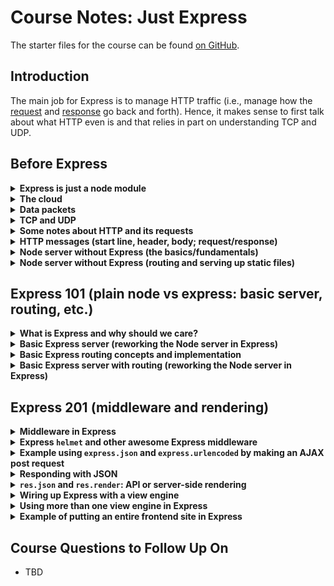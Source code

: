 # Course Notes: Just Express

The starter files for the course can be found [on GitHub](https://github.com/robertbunch/justExpress).

## Introduction

The main job for Express is to manage HTTP traffic (i.e., manage how the [request](https://expressjs.com/en/5x/api.html#req) and [response](https://expressjs.com/en/5x/api.html#res) go back and forth). Hence, it makes sense to first talk about what HTTP even is and that relies in part on understanding TCP and UDP.

## Before Express

<details><summary> <strong>Express is just a node module</strong></summary>

Express is "just" a node module. Literally, you can [install Express](https://www.npmjs.com/package/express) via NPM because Express is literally just a node module. The [Express website](https://expressjs.com/) makes clear what Express is:

> Express is a minimal and flexible Node.js web application framework that provides a robust set of features for web and mobile applications.

It also makes clear how, implicitly or explicitly, the main job for Express is to manage HTTP traffic via methods on the `request` and `response` objects:

> With a myriad of HTTP utility methods and middleware at your disposal, creating a robust API is quick and easy.

---

</details>

<details><summary> <strong>The cloud</strong></summary>

The cloud is not a cloud but just a network of computers (not belonging to you) talking with each other where the language they speak is in "packets," where these packets are little streams of data.

---

</details>

<details><summary> <strong>Data packets</strong></summary>

The data interchange between client and server happens through packets of data. When you deal with Express, you (i.e., the server) are now put in charge of handling what packets of data people (i.e., the client or browser) receive 

<p align='center'>
  <img width="500px" src='./images-for-notes/packet.png'>
</p>

So you are now in charge of effectively serving up that content. Node does most of the heavy lifting via low-level C. As can be seen above in the illustration, a "data packet" consists of 5 parts or layers. From the lowest-level to the highest-level, the following are the layers of each packet:

- **Physical:** Cables. These are the actual physical cables connecting things together. See [the submarine cable map](https://www.submarinecablemap.com/) for more details and the end of this note for two visuals (the map of cables and a randomly chosen specific cable).
- **Link:** Wifi or ethernet connection
- **Network:** IP (Internet Protocol)
- **Transport:** UDP/TCP
- **Application:** HTTP, FTP, SSH, SMTP

The network and transport layers together form the internet protocol suite or TCP/IP. 

Developers generally spend the majority of their time in the application, transport, and network layers, with most time being spent specifically in the application layer. Express only handles HTTP requests, but it's important to note that the HTTP application layer uses the transport layer and specifically TCP instead of UDP.

<details><summary> Submarine cable map</summary>

Here is a picture of the entire cable map as of March 27, 2020:

<p align='center'>
  <img  src='./images-for-notes/submarine-cable-map.png'>
</p>

---

</details>

<details><summary> Particular cable from the submarine cable map</summary>

Here is a specific cable from the submarine cable map (note it is 11,000km in length and where its landing points are):

<p align='center'>
  <img  src='./images-for-notes/specific-cable.png'>
</p>

---

</details>

---

</details>

<details><summary> <strong>TCP and UDP</strong></summary>

You have a computer with an internet connection. The transport layer creates 2^16 = 65,536 ~ 65k ports on your computer. Whenever you start a Node app, say on port 3000, the reason you have that 3000 at all is because you are using one of the 65k ports that the transport layer creates. If you started an app on port 5000 (like a Flask app or Rails app), then again you are using one of those ports. 

Think of your network connection as being a hotel, where the hotel is a single building but with tons of individual rooms that are all numbered. If someone comes to the hotel, then in order to find a guest, they need to know the room number. Armed with the room number, they can actually find who they are looking for. 

Typically what happens is an application of a given machine will issue a network request. Suppose this request is an HTTP request. And suppose the request originates from port 49742 (an arbitrary port of the 65k available). Let's suppose the request wants to talk with port 80 on another computer. That request will get handed off to the transport layer and that will get wrapped up in what's called a segment. Inside of the segment there will be metadata which will have the destination port (i.e., port 80) and the source report (i.e., 49,742). The transport layer will hand that off to the network layer for further processing. When it gets to the receiving machine, it will go through the process in reverse and eventually find the right port. 

There are *two* different kinds of transport layer protocols: UDP and TCP. They can broadly be characterized in the following manner:

### UDP (User Datagram Protocol)

Basically the win is that UDP is crazy fast but the loss is that it is incredibly unreliable. Since Express is based on HTTP and not UDP, Express will not have these faults (but it will also miss out on some of the positives). Here's the high-level view of UDP:

- **Lightweight:** Only 8 bytes for a header. Very little overhead required to work.
- **Connectionless:** If a client wants to talk with a server, then you do not have to create a connection first. You can go ahead and start sending data from the client without a connection to a server being established.
- **Consistency:** UDP is good and bad. 
  * **Bad:** UDP will send data no matter what. This may seem good on the surface but it can also be quite bad. What if there's packet loss? UDP doesn't care. It will keep right on sending packets. It doesn't make any difference. What if the network is very congested? It doesn't care. It will just keep right on sending packets and just making the network more and more congested. What if the packets are out of order? It doesn't care. It's not UDP's problem. They're just going to show up out of order--that will be the other side's problem. 
  * **Good:** Everything mentioned above is bad. So what is good about UDP? What's the win? It's blazing fast. It's very lightweight (the headers are incredibly small). You don't have to bother to set up a connection to start. You can just start sending data. It's consistent in how it sends data. Packets will always show up whether they are ordered properly or not. 
  * **Use cases:** UDP is primarily used for things like video games or real-time communication. If you have ever experienced "lag" in a video game where everything seems to stop or go back in time and then suddenly catch up...that's UDP. That's the client screaming at the server without making a connection. And suddenly the server updates your machine with "Whoops, you're actually way behind. I'm going to start sending some different data." 

### TCP (Transmission Control Protocol)

- **Connection-based:** Unlike UDP, if you are a client and you want to start talking with a computer via TCP (i.e., if you are a browser and want to start communicating with a server), then you don't just start screaming and sending data as in UDP. You have to go through what's called a 3-way handshake. Before you are going to transmit any data, you are going to have to initiate a connection. The 3-way handshake goes like this:
  1. The client says, "Hey, I'd like to talk."
  2. The server responds with yes or no. Hopefully the server responds with yes and that it is happy to set up a connection.
  3. Actual data starts being transmitted.

  These are the 3 steps that will happen before a TCP connection actually goes through.
- **Reliable:** From the above, we can see TCP is reliable because we actually know the connection is going to happen before any data is transmitted. Additionally, for TCP, there are data acknowledgments. What this means is that every time data is transmitted the server will let the client know that it received the client's data and vice-versa. There's also retransmission of data in TCP. If data isn't received, then the server can let the client know (and vice-versa) that some data was not received and the client can send it again.
- **Ordered packets:** With UDP, there may be packet loss or disorganized packets. With TCP, you can guarantee that the packets arrive in the correct order regardless of what happens with the network.
- **Congestion control:** With TCP, if the network is overwhelmed, it may intentionally introduce latency to try and keep packet loss to a minimum to not make the problem worse.

The upshot of all of this is to use TCP when you need reliability and probably UDP when you need something fast and you don't need it to be reliable.

What you need to remember: TCP and IP, together, get two computers ready to talk with each other. They create an environment that will allow two computers to talk with each other. And HTTP uses TCP as the transport layer because it is reliable whereas UDP is not.

---

</details>

<details><summary> <strong>Some notes about HTTP and its requests</strong></summary>

What do HTTP and HTML have in common? The first two letters: **H**yper **T**ext. Something fun to check out: [info.cern.ch](info.cern.ch). This was the very first webpage that was ever made. It's not just HTML. It was the magic that was being able to get all of the networking happening together to be able to *pass* the HTML around. But HTTP doesn't just pass around HTML anymore. HTTP definitely still passes around HTML but it also passes around images, 4k videos, etc. 

Some highlights about HTTP as a protocol:

- **Efficiency:** It is incredibly efficient. TCP remains connected. It connects and then remains connected until all of the data has been sent. HTTP does not have to stay open. HTTP is only connected when absolutely necessary. Once the request arrives, the machines will disconnect entirely from each other. As soon as the responder is ready, the HTTP connection will reestablish across TCP and will send the response.
- **Stateless:** No dialogue. This means the machines only know about each other for as long as the connection is open. As soon as the connection closes, everything is completely forgotten. So if they need to talk again for any reason, they have to start over completely again, which is like to say it's the very first conversation (i.e., the 3-way handshake needs to occur: tell me who you are and what you want). It's not like a phone conversation where the first person says something (request) and listens for a response and there's a running memory throughout of what is being said back and forth (i.e., there's a history and different points that can be looked back to and referenced to inform and continue the dialogue). Stateless means, "I only know about what you just said right now. And I'm going to respond based on that and then completely forget everything." So the requestor gets one thing to say and the responder gets one thing to say and then they are totally done talking.

Illustration of how this process works in practice: Suppose you have a user on a computer who is connected to the internet. Let's say they go to Udemy's website. Here's the process:
  1. The user is going to go through their internet connection (through their ISP) and they'll bounce around however many times before eventually getting to the host machine, Udemy's servers, via TCP and IP. They will go through the process of establishing that 3-way handshake. This is the first step. TCP says the client (i.e., the user's browser) would like to make a connection to the server (i.e., Udemy's servers). 
  2. Via TCP, the server will respond in the affirmative that a connection can be made. 
  3. Then the data will start to come. Part of that data is going to be the HTTP request. So the HTTP request will come into the server and once the request has hit, then that connection is terminated. The TCP connection is still open but the HTTP request has terminated. The client computer is still patiently waiting for some kind of response. It still wants an HTTP response. While the server does its song and dance, it will get an HTTP response together and send back the response. The connection will then be terminated. And then the TCP connection is also terminated and everything goes away.

That's the basic gist of how the networking will interact and how the HTTP messages will go back and forth. What does an HTTP message actually look like though? See the next note.

---

</details>

<details><summary> <strong>HTTP messages (start line, header, body; request/response)</strong></summary>

There are three parts to an HTTP message: 

1. Start line
2. Header
3. Body

HTTP messages are generally all text so you usually can read an HTTP message. Let's unpack each piece of the above. 

### Start Line

The start line is a *single* line, and it describes the type of request on the way there and on the way back in the response it's the status. 

- **Request:** `method path version-of-HTTP`; for example: `get /blog HTTP/1.1`
- **Response:** `version-of-HTTP status-code`; for example: `HTTP/1.1 404`

### Header

The header specifies the request or describes the body. So essentially what it contains is metadata. And it always comes in the form of key-value pairs. So as JS developer, it will look like an object or JSON. There are loads of options in there and the earliest we will use is a mime-type. For example, we might see something like `content-type: text/html`. There will always be a blank line between the header and body. And that is to indicate that all of the header is done and that it's time for the body.

### Body

The "actual stuff" or what you may think of as maybe the content or HTML, the image, etc. 

| Recap and Example |
| :-- |
| All of the above is what makes up HTTP messages. You have to follow that protocol, namely having a start line, header, and body. |

**Example:** We can use something like `curl` to illustrate the above with `curl -v www.google.com` in Bash to get the following:

``` BASH
# Notes that curl gives us are offset by * markers (this isn't part of the HTTP request):
* Rebuilt URL to: www.google.com/
*   Trying 2607:f8b0:4009:80d::2004...
* TCP_NODELAY set
* Connected to www.google.com (2607:f8b0:4009:80d::2004) port 80 (#0)
# Start line
> GET / HTTP/1.1        # GET method; path requested is / (i.e., the root); and protocol is HTTP/1.1
# Header
> Host: www.google.com
> User-Agent: curl/7.54.0
> Accept: */*
# End of header
> 
# In our request, we didn't actually send a body because it's a GET request
# Note the meaning of the left-most arrows: > correspond to request and < to response
# Start line (of response)
< HTTP/1.1 200 OK
< Date: Thu, 02 Apr 2020 05:08:30 GMT
< Expires: -1
< Cache-Control: private, max-age=0
< Content-Type: text/html; charset=ISO-8859-1
...
< Accept-Ranges: none
< Vary: Accept-Encoding
< Transfer-Encoding: chunked
# End of response header
< 
# Response body
<!doctype html>
```

---

</details>

<details><summary> <strong>Node server without Express (the basics/fundamentals)</strong></summary>

<details><summary> TLDR Version</summary>

Here is the TLDR version of possibly the most basic Node server without Express:

```javascript
const http = require('http'); 

const server = http.createServer((req, res) => {
    res.writeHead(200, {'content-type': 'text/html'});
    res.write('<h1>Hello, World!</h1>');
    res.end();
});

server.listen(3000);
```

---

</details>

| Note |
| :--- |
| It is always a good idea to consult [the docs](https://nodejs.org/dist/latest-v12.x/docs/api/) through [the Node website](https://nodejs.org/en/). There you will find documentation about all things Node. For example, [under HTTP](https://nodejs.org/dist/latest-v12.x/docs/api/http.html#http_http) you will see the following: "To use the HTTP server and client one must `require('http')`. |

In setting up a Node server without Express, we use the following (all of which can be read up on through the links to the docs as noted above): 

| Class | Syntax | Documentation |
| --- | --- | :-: | --- |
| `N/A` | `http.createServer([options][, requestListener])` | [Link](https://nodejs.org/dist/latest-v12.x/docs/api/http.html#http_http_createserver_options_requestlistener) |
| [`http.ServerResponse`](https://nodejs.org/dist/latest-v12.x/docs/api/http.html#http_class_http_serverresponse) | `response.writeHead(statusCode[, statusMessage][, headers])` | [Link](https://nodejs.org/dist/latest-v12.x/docs/api/http.html#http_response_writehead_statuscode_statusmessage_headers) |
| [`http.ServerResponse`](https://nodejs.org/dist/latest-v12.x/docs/api/http.html#http_class_http_serverresponse) | `response.write(chunk[, encoding][, callback])` | [Link](https://nodejs.org/dist/latest-v12.x/docs/api/http.html#http_response_write_chunk_encoding_callback) |
| [`http.ServerResponse`](https://nodejs.org/dist/latest-v12.x/docs/api/http.html#http_class_http_serverresponse) | `response.end([data[, encoding]][, callback])` | [Link](https://nodejs.org/dist/latest-v12.x/docs/api/http.html#http_response_end_data_encoding_callback) |
| [`http.Server`](https://nodejs.org/dist/latest-v12.x/docs/api/http.html#http_class_http_server) | `server.listen()` | [Link](https://nodejs.org/dist/latest-v12.x/docs/api/http.html#http_server_listen) |

The HTTP module is simply part of Node--it is not a third-party module (like Express) that we need to install with NPM or Yarn or something like that. This is the module that will allow us to make HTTP requests and responses (it has those request and response objects for us to interact with). The HTTP module has a `createServer` method that comes with it.

| Note from the docs about `createServer` |
| :--- |
| In [the docs](https://nodejs.org/dist/latest-v12.x/docs/api/http.html#http_http_createserver_options_requestlistener) we see the syntax `http.createServer([options][, requestListener])` which indicates we are expected to pass `createServer` a `requestListener` function, where the `requestListener` is a function which is automatically added to the `request` event, and `http.createServer` returns a new instance of [`http.Server`](https://nodejs.org/dist/latest-v12.x/docs/api/http.html#http_class_http_server), which is itself an extension of [`net.Server`](https://nodejs.org/dist/latest-v12.x/docs/api/net.html#net_class_net_server), a class used to create a TCP or IPC server. |

<details><summary> <strong>Additional notes about request/response objects with <code>createServer</code></strong></summary>

As noted above, the `requestListener` function passed to `http.createServer` is automatically added to the `request` event, an event that is emitted each time there is a request to the server (where there may be multiple requests per connection such as in the case of HTTP Keep-Alive connections). The docs entry for `request` begin in the following manner:

- `request` [<http.IncomingMessage>](https://nodejs.org/dist/latest-v12.x/docs/api/http.html#http_class_http_incomingmessage)
- `response` [<http.ServerResponse>](https://nodejs.org/dist/latest-v12.x/docs/api/http.html#http_class_http_serverresponse)

The docs note that the `http.IncomingMessage` object extends the [`stream.Readable`](https://nodejs.org/dist/latest-v12.x/docs/api/stream.html#stream_class_stream_readable) class, is created by `http.Server` or `http.ClientRequest`, and is passed as the first argument to the `request` and `response` event respectively. It may be used to access response status, headers, and data.

The docs note that the `http.ServerResponse` class object extends [Stream](https://nodejs.org/dist/latest-v12.x/docs/api/stream.html#stream_stream) and is an object created internally by an HTTP server (not by the user). It is passed as the second parameter to the `request` event. 

---

</details>

In simple terms, the `createServer` method takes one argument, a callback function, where this callback function takes two arguments, the `request` and `response` objects, respectively, which are typically denoted as `req` and `res` to avoid potential naming conflicts while using other node modules.

The `request` and `response` objects, or `req` and `res`, are just that (i.e., what was noted earlier about HTTP traffic and how requests and responses work). The `req` object represents what we know about the requesting machine or the HTTP request that has come in. And we actually know quite a lot about it. Because we need to. We need to be able to get back to them. We need to be able to find them. So their IP address will be in there, we'll know something about their client (i.e., what type of browser it was and stuff like that), what page or route they wanted to find, all the stuff in the headers, whether or not there was any data passed to us, etc. There will be *lots* of stuff inside of the request object. 

The `response` object is what we are going to send back. And, generally speaking, in Express, we are going to get stuff out of the `request` object, and we are going to add stuff to the `response` object. That is somewhat of an oversimplification, but with strict Node we have fairly limited options. Using Express will make our lives so much easier. 

Before we log anything to the console to see anything about a request or possibly putting together a response, we need to be able to *listen* for traffic on the server so we can respond appropriately. Fittingly, `createServer` returns an object with a `listen` method, where `listen` has the following syntax [for TCP servers](https://nodejs.org/dist/latest-v12.x/docs/api/net.html#net_server_listen_port_host_backlog_callback) according to [the docs](https://nodejs.org/dist/latest-v12.x/docs/api/net.html#net_server_listen): 

```javascript
server.listen([port[, host[, backlog]]][, callback])
```

As the docs note, the `listen` function is asynchronous, and when the server starts listening the `listening` event will be emitted. If a `callback` function is passed to `listen`, then the `callback` will be added as a listener for the `listening` event. Hence, it's fairly common to see something like the following:

```javascript
const http = require('http');
const port = 3000;

const server = http.createServer((req, res) => {
  // Stuff
});

server.listen(port, () => console.log(`Server listening on port ${port}!`));
```

The `callback` passed to `listen` in this case is really just a sanity check to make sure the server is listening and that we've started things up effectively. 

| Note about the port number |
| :--- |
| The number `3000` is not special. Neither is `5000` or `8000` or several other arbitrary port numbers (within the 65k possible ports). But there are some exceptions. The port number has to be greater than 1000 because unless your role is `root` then you do not have access to ports 1000 and below unless you change the permissions which is not often advised. |

**Recap:** The HTTP module is native to Node--we do not have to install it. We simply have to ask for it in the form of `const http = require('http');`. We create a `server`. We use the HTTP module to create the server with `http.createServer`, where `createServer` is a function that takes a callback which will run whenever an HTTP request is made to the server. When is an HTTP request made to the server? It is made whenever the `port` on which the server is listening gets an HTTP request. We can try this out with the following simple program:

```javascript
const http = require('http');

const server = http.createServer((req, res) => {
  console.log(req);
});

server.listen(3000);
```

Execute this with Node and then open the browser and go to `localhost:3000`. You should see an enormous object logged to the console. 

<details><summary> <strong>Partial <code>req</code> object logged</strong></summary>

You'll see a ton of different things but here's an example of a few of the things:

```javascript
IncomingMessage {
  _readableState: ReadableState {
    objectMode: false,
    highWaterMark: 16384,
    buffer: BufferList { head: null, tail: null, length: 0 },
    length: 0,
    pipes: null,
    pipesCount: 0,
    flowing: null,
    ended: false,

...

  httpVersionMajor: 1,
  httpVersionMinor: 1,
  httpVersion: '1.1',
  complete: false,
  headers: {
    host: 'localhost:3000',
    connection: 'keep-alive',
    'cache-control': 'max-age=0',
    'upgrade-insecure-requests': '1',
    'user-agent': 'Mozilla/5.0 (Macintosh; Intel Mac OS X 10_14_6) AppleWebKit/537.36 (KHTML, like Gecko) Chrome/80.0.3987.149 Safari/537.36',
    'sec-fetch-dest': 'document',
    accept: 'text/html,application/xhtml+xml,application/xml;q=0.9,image/webp,image/apng,*/*;q=0.8,application/signed-exchange;v=b3;q=0.9',
    'sec-fetch-site': 'none',
    'sec-fetch-mode': 'navigate',
    'sec-fetch-user': '?1',
    'accept-encoding': 'gzip, deflate, br',
    'accept-language': 'en-US,en;q=0.9,la;q=0.8'
  },
  rawHeaders: [
    'Host',
    'localhost:3000',
    'Connection',
    'keep-alive',
    'Cache-Control',
    'max-age=0',
    'Upgrade-Insecure-Requests',
    '1',
    'User-Agent',
    'Mozilla/5.0 (Macintosh; Intel Mac OS X 10_14_6) AppleWebKit/537.36 (KHTML, like Gecko) Chrome/80.0.3987.149 Safari/537.36',
    'Sec-Fetch-Dest',
    'document',
    'Accept',
    'text/html,application/xhtml+xml,application/xml;q=0.9,image/webp,image/apng,*/*;q=0.8,application/signed-exchange;v=b3;q=0.9',
    'Sec-Fetch-Site',
    'none',
    'Sec-Fetch-Mode',
    'navigate',
    'Sec-Fetch-User',
    '?1',
    'Accept-Encoding',
    'gzip, deflate, br',
    'Accept-Language',
    'en-US,en;q=0.9,la;q=0.8'
  ],
  trailers: {},
  rawTrailers: [],
  aborted: false,
  upgrade: false,
  url: '/',
  method: 'GET',
  statusCode: null,
  statusMessage: null,
  client: Socket {
    connecting: false,
    _hadError: false,

...

```

---

</details>

If you look at the above snippet for the `req` object, then you'll see stuff like the `headers` object which is a bunch of key-value pairs like `host: 'localhost:3000'`, what the `user-agent` is, etc. We are not interested in *all* of this right now. The point is that we get a *ton* of information about the HTTP request that's being made in the form of an `IncomingMessage`. 

With the above code, if you actually made the request, then you may see your browser having a spinning wheel or hanging. What's happening? Basically, the browser is waiting for a response. We fielded the request, but we never sent anything back. And that's a problem for the browser because the browser needs a response to know that we are actually finished. This is where the `response` object, or `res`, comes in. It will be our way of responding to the requestor.

Before putting together the `response` object ourselves, recall the following about what each HTTP message (request or response) is comprised of:

- **start line:** Node will take care of this for us.
- **header:** We need to deal with this in Node even though Express will largely take care of this for us in the future.
- **body:** We are absolutely in charge of this. It's a pain to handle in Node but will be much easier in Express.

Let's put together our response message: 

<details><summary> Start line</summary>

Node takes care of this for us so we do not need to worry about.

---

</details>

<details><summary> Header</summary>

The `response` object has a `writeHead` method we can use which takes two arguments, the first being a status code and the second being an object for the mime-type. We can do something like the following:

```javascript
res.writeHead(200, {'content-type': 'text/html'});
```

This will write out our headers.

---

</details>

<details><summary> Body</summary>

The `response` object has a `write` method we can use and we can pass it some HTML to be used as the body for the response:

```javascript
res.write('<h1>Hello, World!</h1>');
```

---

</details>

We finally need to actually use `res.end()` at the very end because we need to let the browser know to close the connection. So here's the final stripped down Node web server without Express:

```javascript
const http = require('http'); 

const server = http.createServer((req, res) => {
    res.writeHead(200, {'content-type': 'text/html'});
    res.write('<h1>Hello, World!</h1>');
    res.end();
});

server.listen(3000);
```

If we now run `curl -v localhost:3000`, we'll get something like the following:

``` BASH
* Rebuilt URL to: localhost:3000/
*   Trying ::1...
* TCP_NODELAY set
* Connected to localhost (::1) port 3000 (#0)
> GET / HTTP/1.1                                # start line (request)
> Host: localhost:3000                          # header 
> User-Agent: curl/7.54.0                       # header
> Accept: */*                                   # header
>                                               # end of start line/headers (and no body)
< HTTP/1.1 200 OK                               # start line (response)
< content-type: text/html                       # header (response)
< Date: Thu, 02 Apr 2020 08:55:29 GMT           # header (inserted by Node)
< Connection: keep-alive                        # header (inserted by Node)
< Transfer-Encoding: chunked                    # header (inserted by Node)
<                                               # end of start line/headers
* Connection #0 to host localhost left intact   # inserted by Node
<h1>Hello, World!</h1>                          # body (response)                       
```

Very cool!

| Note about routing |
| :--- |
| Our little "Hello, World!" message will show up regardless of the path the user tries to visit because we are simply listening on port 3000 for HTTP traffic. Whenever there is traffic, the code above says hey send this response right along. In nodeServerTwo.js, we add a conditional to say what to do based on certain routing (i.e., we will have something specific happen for the home page, etc.) |

---

</details>

<details><summary> <strong>Node server without Express (routing and serving up static files)</strong></summary>

| TLDR |
| :--- |
| The driving point here is that serving up routes and static files in plain Node without Express is **horrible**. It is no fun at all. But as observed at the end of the previous note, we have to have some way of selectively choosing when something renders and when something doesn't. We do not want *everything* to render for a site just when somebody visits the root. Hence, we have to introduce routing of some sort. |

<details><summary> <strong>Basic routing in plain Node without Express</strong></summary>

```javascript
const http = require('http');   // enable ability to manage HTTP traffic
const fs = require('fs');       // access THIS computer's file system (yours, not the requestor's) with Node

const server = http.createServer((req, res) => {
    if (req.url === '/') { // user wants the home page
        res.writeHead(200, { 'content-type': 'text/html' });
        const homePageHTML = fs.readFileSync('node.html');
        res.write(homePageHTML);
        res.end();
    } else if (req.url === "/node.png") {
        res.writeHead(200, { 'content-type': 'image/png' });
        const image = fs.readFileSync('node.png');
        res.write(image);
        res.end();
    } else if (req.url === "/styles.css") {
        res.writeHead(200, { 'content-type': 'text/css' });
        const css = fs.readFileSync('styles.css');
        res.write(css);
        res.end();
    } else {
        res.writeHead(404, { 'content-type': 'text/html' });
        res.write(`<h4>Sorry, this isn't the page you're looking for!</h4>`)
        res.end()
    }
});

server.listen(3000);

```

---

</details>

In the above script, the main "gotcha" is when we try to read in a file that requests *another* file. Hence, for the `node.html` file, which uses the `node.png` file, we have to also make an HTTP request for the `node.png` file which means making another route for `/node.png`. Basically, the whole ordeal becomes quite an enormous mess. Luckily, Express will help us with all of this!

---

</details>

## Express 101 (plain node vs express: basic server, routing, etc.)

<details><summary> <strong>What is Express and why should we care?</strong></summary>

If we visit [the Express website](https://expressjs.com/), then we are greeted with the following:

> Express: Fast, unopinionated, minimalist web framework for Node.js

What does this mean? Well, let's first make it clear that Express is literally "just" a node module. That is, we cannot have Express without Node even though we can have Node without Express (as painful as that might be).

The "fast" part is debatable because everything is fast until it's not. But Express has put in a lot of work to trim things down and make it as lean and lightweight as possible. The "unopinionated" is a market-friendly word but sometimes it's good and sometimes it's bad. Basically, "unopinionated" means they don't force things on you. Rails is basically the opposite--they make decisions for you like sort of corralling you into using Postgres. The "framework" element is mostly a remark on how the Express architects have tried to make everything that one might commonly use when employing Node in an application. 

There are a lot of reasons to use Express. One of the obvious reasons (or it will be obvious) is all of the utilities Express gives us to avoid a lot of the torment we had to endure previously when trying to serve things up and route stuff in Node. Web applications can be made quickly and easily with Express. There are lots of templating engines for Express like Jade/Pug, EJS, Handlebars, etc. Express truly shines in building APIs. It's almost unfair how quickly and easily you can build one and process JSON and respond with JSON. 

---

</details>

<details><summary> <strong>Basic Express server (reworking the Node server in Express)</strong></summary>

Recall the most basic Node server we set up:

<details><summary> Most basic Node server code for reference</summary>

```javascript
// nodeServer.js
const http = require('http');

const server = http.createServer((req, res) => {
    res.writeHead(200, {'content-type': 'text/html'});  
    res.write('<h1>Hello, World!</h1>');                
    res.end();                                          
})

server.listen(3000);
```

---

</details>

We will now recreate the above basic server in Express.

Recall that previously we could just write `const http = require('http');` because the HTTP module is native to Node. Well, the Express module is *not* native to Node. It is a third-party module and thus we need to install it with NPM. So we need to have a `package.json` file in our folder structure. 

| Installing a new node module and where it is saved |
| :--- |
| When you install a new node module, it is going to install itself relative to the first `package.json` it finds. It will put itself in the `node_modules` folder. |

The best way to handle this is to run `npm init` inside of whatever folder your project is in where your node modules should be located (generally at the root-level). 

Since we want to use the Express module, we will execute `npm install express` which then adds a bunch of different dependencies to the `node_modules` folder. Subsequently, we can use the Express module just as we use other modules:

```javascript
const express = require('express');
const app = express();
```

In almost all Express applications, you will include the line `const app = express();` as well. What do these lines do? Well, the `express` variable declared above holds whatever has been exported by the `express` node module. If you look in the `node_modules` folder for `express`, then you can inspect it to see what is being exported (from its `index.js` file). We find the following in `index.js`:

``` JS
module.exports = require('./lib/express');
```

So now we open the `lib` folder inside of the `express` module and look at the `express.js` file. Lots of stuff is being exported but the thing we are interested in is this line which contains what is being exported by default:

```javascript
exports = module.exports = createApplication;;
```

What is `createApplication`? It is a function in that file:

```javascript
function createApplication() {
  var app = function(req, res, next) {
    app.handle(req, res, next);
  };

  mixin(app, EventEmitter.prototype, false);
  mixin(app, proto, false);

  // expose the prototype that will get set on requests
  app.request = Object.create(req, {
    app: { configurable: true, enumerable: true, writable: true, value: app }
  })

  // expose the prototype that will get set on responses
  app.response = Object.create(res, {
    app: { configurable: true, enumerable: true, writable: true, value: app }
  })

  app.init();
  return app;
}
```

So basically write `const express = require('express');` is equivalent to writing `const express = createApplication;`. So when we write `const app = express();` what we are really doing is invoking the `createApplication` function. 

The point of all of this, which may seem like just a bunch of rigmarole, is to train ourselves to think about what is really going on under the hood so we can better inspect problems we may encounter and understand boilerplate syntax.

As noted in [the docs](https://expressjs.com/en/4x/api.html#app.all), the Express `app` comes with a whole bunch of methods, one of which is `all`, which takes two arguments, the first being a route or path and the second being a callback function to invoke if the path specified as the first argument is requested, where the callback accepts three arguments: `req`, `res`, and `next`. The first two we are already acquainted with and the `next` one we will become more acquainted with when we start looking at middleware. 

Let's use `app.all` in a very generic way:

```javascript
app.all('*', (req, res, next) => {
  res.send(`<h1>This is the home page!</h1>`)
})
```

Some things to note here: The `'*'` means we will listen for HTTP traffic for *any* route on the specified port, much as we did previously. The very first win is that Express handles the basic headers (i.e., status code, mime-type; we may have to modify them once we get fancy) which is awesome. Another awesome win is that Express handles closing the connection so we do not manually need to do something like `res.end()`. What we need to deal with is the in-between. We need to come up with the `response` body we want to send back to the requestor. As [the docs](https://expressjs.com/en/4x/api.html#res.send) note, we will not use `res.write` but `res.send`. 

Finally, the last thing we need to do, as noted in [the docs](https://expressjs.com/en/4x/api.html#app.listen), is `app.listen` instead of `server.listen`. 

In sum, we have the following basic servers in Node and Express, respectively:

```javascript
// nodeServer.js
const http = require('http');

const server = http.createServer((req, res) => {
    res.writeHead(200, {'content-type': 'text/html'});  
    res.write('<h1>Hello, World!</h1>');                
    res.end();                                          
})

server.listen(3000);

///////////////////////////////////////////////////////

// expressServer.js
const express = require('express');
const app = express();

app.all('*', (req, res, next) => {
  res.send(`<h1>This is the home page!</h1>`)
})

app.listen(3000);
```

---

</details>

<details><summary> <strong>Basic Express routing concepts and implementation</strong></summary>

We will recreate the plain Node server that served static files in a bit but we should get some basic routing concepts down from Express. 

To get started, we can immediately include the `express` module since we are inside the same directory in which `express` was installed before and we can go ahead and plan to listen on port 3000:

```javascript
const express = require('express');
const app = express();

// routing and other stuff

app.listen(3000);
```

As can be seen in [the docs](https://expressjs.com/en/4x/api.html#app.all), `app` has a ton of methods (but we are especially interested right now in the ones in bold):

- **`app.all()`**
- **`app.delete()`**
- `app.disable()`
- `app.disabled()`
- `app.enable()`
- `app.enabled()`
- `app.engine()`
- `app.get()`
- **`app.get()`**
- `app.listen()`
- `app.METHOD()`
- `app.param()`
- `app.path()`
- **`app.post()`**
- **`app.put()`**
- `app.render()`
- `app.route()`
- `app.set()`
- `app.use()`

We are interested in the bolded ones because they correspond to HTTP verbs! REST verbs! Worth noting is that when you make an HTTP request you are making a *specific* type of HTTP request. We can easily see these methods correspond to what many people would think of as a CRUD application where you can create, read, update, and delete, all of which correspond to `app.post`, `app.get`, `app.put`, and `app.delete`, respectively. (The `app.all` method simply accepts any type of request.)

Of course, a `GET` request is the default for all browsers. This is why a tool like [Postman](https://www.postman.com/downloads/) is so useful. You can make all sorts of requests besides a `GET` request (even though you can do that too of course). 

So the application methods we want to focus on right now are the following:

- `app.all()`
- `app.delete()`
- `app.get()`
- `app.post()`
- `app.put()`

Each of these methods takes two arguments, the first being a route or path and the second being a callback function to invoke if an HTTP request is made to the first argument (i.e., the route or path) with a verb that matches the application method name for that route; that is, something like

```javascript
app.post('/post-something', (req, res, next) => {
    res.send(`<h1>I tried to POST something!</h1>`)
})
```

indicates that we are looking out for an HTTP request to the `post-something` route where the HTTP request is specifically a `POST` request. 

The great thing is we can handle all types of requests on the same path/route with very little overhead. The callbacks for the routes will only respond when a request is made to the specified path and the request is of a type equivalent to the application method being used as above with `post`. This is great news!

The point here is that the routing system in Express is meant to handle two things, namely the type of HTTP request and also the path you actually want to fetch. The application methods are named to correspond with the HTTP verbs they are looking out for. 

Express works from the top down. That is, as soon as we have sent a response, subsequent matching routes won't get run (unless we explicitly architect it in a way to do this). 

---

</details>

<details><summary> <strong>Basic Express server with routing (reworking the Node server in Express)</strong></summary>

Recall the basic albeit tedious Node server we set up that handled basic routing:

<details><summary> Basic plain Node server with basic routing</summary>

```javascript
// nodeServerTwo.js
const http = require('http');  
const fs = require('fs');       

const server = http.createServer((req, res) => {
    if (req.url === '/') { 
        res.writeHead(200, { 'content-type': 'text/html' });
        const homePageHTML = fs.readFileSync('node.html');
        res.write(homePageHTML);
        res.end();
    } else if (req.url === "/node.png") {
        res.writeHead(200, { 'content-type': 'image/png' });
        const image = fs.readFileSync('node.png');
        res.write(image);
        res.end();
    } else if (req.url === "/styles.css") {
        res.writeHead(200, { 'content-type': 'text/css' });
        const css = fs.readFileSync('styles.css');
        res.write(css);
        res.end();
    } else {
        res.writeHead(404, { 'content-type': 'text/html' });
        res.write(`<h4>Sorry, this isn't the page you're looking for!</h4>`)
        res.end()
    }
});

server.listen(3000);
```

---

</details>

Using the routing concepts discussed in the previous note, we will now try to recreate the plain Node server above but in Express.

For us to accomplish this, we will start by noting that `app` comes with a `use` method. Per [the docs](https://expressjs.com/en/4x/api.html#app.use), the `app.use([path,] callback [, callback...])` syntax results in mounting the specified middleware function or functions at the specified path: the middleware function is executed when the base of the requested path matches `path`. 

In our specific use case, we will not explicitly provide the path or callback but instead pass something a built-in middleware function in Express, namely `express.static('public')`. As noted in [the docs](https://expressjs.com/en/4x/api.html#express.static) for `express.static(root, [options])`: This is a built-in middleware function in Express. It serves static files and is based on [serve-static](http://expressjs.com/en/resources/middleware/serve-static.html). The `root` argument specifies the root directory from which to serve static assets. The function determines the file to serve by combining `req.url` with the provided root directory. When a file is not found, instead of sending a 404 response, it instead calls `next()` to move on to the next middleware, allowing for stacking and fall-backs. (See the rest of the docs for more details as well as adding options to `express.static`.)

Worth noting is how `express.static` actually works in light of how most Express applications begin:

```javascript
const express = require('express');
const app = express();
```

We noted previously how the `createApplication` function is the default export from `express` module. But there are several other exports, one of which is the `static` method we are now going to use. If we look in the `node_modules` folder as we did before, then we will see the following lines among others:

```javascript
/**
 * Expose middleware
 */

exports.json = bodyParser.json
exports.query = require('./middleware/query');
exports.raw = bodyParser.raw
exports.static = require('serve-static');
exports.text = bodyParser.text
exports.urlencoded = bodyParser.urlencoded
```

Right now, of course, we are interested in the `exports.static = require('serve-static');` line. We can see how `express.static` is based on the `serve-static` module. We could inspect the `serve-static` module and see what the default export is (it's the function `serveStatic`), but we will not go into the details here. The important thing is that we can pass this function a directory name, say `public` as is often the case, and anytime anybody wants to see a resource located in `public`, we do not have to worry about routing or anything like that. 

| Note about how `express.static` works and serving up tons of files |
| :--- |
| Some people actually use `express.static` to serve up entire front-end sites. If using `express.static('public')`, you could drop an entire front-end site into the `public` folder and you're done. You don't have to deal with many headaches you might have to otherwise endure. You *do not* (and *should not*) put `public` in front of the path to the resource you want to access that is being statically served. For example, if `node.png` is in the `public` folder and we are listening on port 3000, then we can access this picture by going to `localhost:3000/node.png` instead of `localhost:3000/public/node.png`.<br><br>For the sake of clarity, although you would never do this in practice, you could also have `app.use(express.static('node_modules'))` and then you'd be statically serving up all the files in the `node_modules` folder. And then we could access whichever one we want, say the `HISTORY.md` one in the `accepts` node module, like so: `localhost:3000/accepts/HISTORY.md`.<br><br>The point is that if we execute `app.use(express.static('folder-name'))` then the server knows that everything in `folder-name` is going to be served up as part of the root domain. It's worth noting too that you can have as many `app.use(express.static('folder-name'))` commands as you want; that is, you can statically serve the contents of as many folders as you want. Do take care, however, that you do not statically serve something that should not be readily accessible. This is why the convention is to name the folder `public` whose contents you want to be made publicly available. Typically, the stuff you would want to be statically served are things like stylesheets, images, etc. |

To fully recreate our Node server, we will not use Node to read in our `node.html` file with the `fs` module but instead use the `sendFile` method on the `response` object to achieve the same thing (courtesy of the native `path` module so we can use an absolute path which is required). That is, instead of having to deal with 

```javascript
if (req.url === '/') { 
  res.writeHead(200, { 'content-type': 'text/html' });
  const homePageHTML = fs.readFileSync('node.html');
  res.write(homePageHTML);
  res.end();
}
```

we will simply have something like the following:

```javascript
app.all('/', (req, res) => {
    res.sendFile(path.join(__dirname + '/node.html'));
}) 
```

It's very uncommon to do something like `res.sendFile`; instead, typically you would do something like `res.render`, but we have not gotten to templates yet which will make that feasible. 

| Note about `__dirname` |
| :--- |
| As noted on [a Stack Overflow thread](https://stackoverflow.com/q/8817423/5209533), `__dirname` is only defined in scripts (i.e., `.js` files). It's not available in the Node REPL. Basically, `__dirname` means "the directory of this script." In REPL, you do not have a script. Hence, `__dirname` would not have any real meaning. It's too bad this is the case because loading a script file while inside the REPL using `.load` will result in an error if you used `__dirname` in your script. One way to get around this is, inside of the REPL, do something like `__dirname = process.cwd()`. In fact, in light of this, instead of using `path.join(__dirname + '/node.html')` as we did above, we could just as well use `process.cwd() + '/node.html'` as the argument to `res.sendFile`. There's a lot more about `process` and its available methods in [the docs](https://nodejs.org/dist/latest-v12.x/docs/api/process.html). Always look at the docs. |

Recapping, we have the following two equivalent ways of handling the basic routes and serving up static files:

Using Express:

```javascript
// expressServerTwo.js
const express = require('express');
const app = express();

app.use(express.static('public'));

app.all('/', (req, res) => {
    res.sendFile(process.cwd() + '/node.html');
}) 

app.all('*', (req,res) => {
    res.send(`<h1>Sorry, this page does not exist</h1>`)
})

app.listen(3000);
```

Using plain Node:

```javascript
// nodeServerTwo.js
const http = require('http');  
const fs = require('fs');       

const server = http.createServer((req, res) => {
    if (req.url === '/') { 
        res.writeHead(200, { 'content-type': 'text/html' });
        const homePageHTML = fs.readFileSync('node.html');
        res.write(homePageHTML);
        res.end();
    } else if (req.url === "/node.png") {
        res.writeHead(200, { 'content-type': 'image/png' });
        const image = fs.readFileSync('node.png');
        res.write(image);
        res.end();
    } else if (req.url === "/styles.css") {
        res.writeHead(200, { 'content-type': 'text/css' });
        const css = fs.readFileSync('styles.css');
        res.write(css);
        res.end();
    } else {
        res.writeHead(404, { 'content-type': 'text/html' });
        res.write(`<h4>Sorry, this isn't the page you're looking for!</h4>`)
        res.end()
    }
});

server.listen(3000);
```

Hopefully it is clear just how much nicer Express is to work with and how much easier we could get things to scale if we wanted or needed to.

---

</details>

## Express 201 (middleware and rendering)

<details><summary> <strong>Middleware in Express</strong></summary>

Express claims itself to really be two things:

1. A router. We saw several of the possibilities previously with stuff like `apt.post`, `apt.get`, etc.
2. A series of middleware that comprises a web framework. 

What does the second point really mean? Middleware is something that happens ... in the middle ... of something. What do we do a lot of in web applications? We get requests and send responses. Middleware is stuff we can do between getting the request and sending back the response: `req ---MIDDLEWARE---> res`. In more "Express-ish" terms, a middleware function is ANY function that has access to the `req`, `res`, and `next` objects. That said, basically Express is just a bunch of middleware! It's a whole bunch of little functions working in unison that have access to `req`, `res`, and `next` that slowly piece together a cool web framework (that and a router).

Maybe think of an illustrative example like this:

1. Request comes in
2. We need to validate the user (sometimes)
3. We need to store some things in the database
4. If there is data from the user, then we need to parse it and store it
5. Respond

Steps 2-4 above are all situations that must be addressed with middleware functions. They are everything that happens between getting the request and firing back a response. 

The response *always* depends on the result. The nature of the dependence (i.e., large or small) could be negligible as we have seen with what we have done so far (i.e., basically sending back some stuff regardless of what kind of request we get). But in some cases it could matter quite a bit (e.g., whether or not a user is validated). The point is that *how* the response is constructed *always* depends on the request in some manner, and Express has a `locals` property on every `response` object intended to effectively capture whatever we want from a specific request--what we capture from the specific incoming `request` can be stored as local variables on the `response` object via `res.locals`. 

As [the docs](https://expressjs.com/en/4x/api.html#res.locals) communicate about `res.locals`: An object that contains response local variables scoped to the request, and therefore available only to the view(s) rendered during that request / response cycle (if any). Otherwise, this property is identical to [app.locals](https://expressjs.com/en/4x/api.html#app.locals). This property is useful for exposing request-level information such as the request path name, authenticated user, user settings, and so on:

```javascript
// Documentation example usage of how you might want to use res.locals
app.use(function (req, res, next) {
  res.locals.user = req.user
  res.locals.authenticated = !req.user.anonymous
  next()
})
```

Basically, the `response` object has a property called `locals` that is pre-built into Express--it is attached to *every* response, and it will live for the life of the response and it's very useful for passing data over to a template. For now, it is simply nice to know that we will be able to pass `res.locals` around from place to place. Every middleware function will have access to `res.locals` for the life of the response. How? Because every middleware function has access to the `response` object. 

We can illustrate all of this by means of a somewhat phony example involving some `validateUser` middleware:

```javascript
const express = require('express');
const app = express();

function validateUser(req, res, next) {
  res.locals.validated = true;
  next(); 
}

// app.use(validateUser);
app.use('/admin', validateUser);
app.get('/', validateUser); 

app.get('/', (req, res, next) => {
  res.send(`<h1>Main Page</h1>`)
  console.log(`Validated? ${!!res.locals.validated}`);
})

app.get('/admin', (req, res, next) => {
  res.send(`<h1>Admin Page</h1>`)
  console.log(`Validated? ${!!res.locals.validated}`);
})

app.get('/secret', (req, res, next) => {
  res.send(`<h1>This is a secret page. Go away!</h1>`);
  console.log(`Validated? ${!!res.locals.validated}`);
})

app.use('*', (req, res) => {
  res.send(`<h1>Woops! Is no good.</h1>`);
  console.log(`Validated? ${!!res.locals.validated}`);
})

app.listen(3000);
```

Let's now unpack some of the stuff from above:

<details><summary> <strong>Artificial use of <code>res.locals</code> in <code>validateUser</code></strong></summary>

As can be seen with our definition of `validateUser` and our use of `res.locals`, no reference is even made to the `request` object. Nearly always the local variables you want on the `response` object will depend, in some way, on the `request` object as the example in the docs shows:

```javascript
app.use(function (req, res, next) {
  res.locals.user = req.user
  res.locals.authenticated = !req.user.anonymous
  next()
})
```

We will get to such common use cases very soon.

---

</details>

<details><summary> <strong>Non-anonymous middleware by defining <code>validateUser</code> globally</strong></summary>

The `validateUser` function seen above is an explicit, named function declaration which is different than much of the other middleware we have used to this point. Since `validateUser` is a function whose signature contains `req`, `res`, and `next`, we should note that something like 

```javascript
app.get('/', validateUser); 
```

is basically equivalent to

```javascript
app.get('/', (req, res, next) => {
  res.locals.validated = true;
  next(); 
})
```

The main difference is that declaring the `validateUser` middleware globally will give us access to it globally; that is, we can use `validateUser` wherever we want whereas the callback function/middleware in 

```javascript
app.get('/', (req, res, next) => {
  res.locals.validated = true;
  next(); 
})
```

is only available when a `GET` request is made to the root. 

---

</details>

<details><summary> <strong>Effect of <code>next()</code></strong></summary>

It is hard to overstate how critical `next()` really is. Suppose we omitted it in our definition of `validateUser`:

```javascript
...
function validateUser(req, res, next) {
  res.locals.validated = true;
  // next(); 
}

app.use(validateUser);
...
```

What would happen here? Any route that expected us to *use* (i.e., invoke) the `validateUser` function would not actually get around to sending a response. If we actually ran `app.use(validateUser);`, then `validateUser` would be invoked for whatever path we could try to reach, and doing so would result in `validateUser` running but us never actually sending a response back. The browser would just hang. Not good! Don't forget `next()`: you want to hand control off to the next piece of middleware in the cycle (probably the actually routing you have set up).

---

</details>

<details><summary> <strong><code>app.use(validateUser);</code></strong></summary>

The reason `app.use(validateUser);` is commented out is exactly because of its effect: it results in invoking `validateUser` every time *any* HTTP request is made to *any* path (i.e., `validateUser` is used at the "application level"). Of course, in some cases you may want to do this. But the use cases are likely few.

---

</details>

<details><summary> <strong><code>app.use('/admin', validateUser);</code></strong></summary>

The effect of `app.use('/admin', validateUser);` is that we are telling Express to use `validateUser` for *any* type of HTTP request to *only* the `/admin` path. 

---

</details>

<details><summary> <strong><code>app.get('/', validateUser); </code></strong></summary>

The effect of `app.get('/', validateUser);` is that we are telling Express to use `validateUser` only on `GET` requests for only the path `/`.

---

</details>

---

</details>

<details><summary> <strong>Express <code>helmet</code> and other awesome Express middleware</strong></summary>

In this note we will talk about two important methods that belong to the `express` module that have not been used yet, namely `express.json` and `express.urlencoded`, and then one other piece of middleware (from the `helmet` module) that is not native to Express but that we really should always use for security reasons (always wear your `helmet`!).

Looking at [the docs](https://expressjs.com/en/4x/api.html#express), we see a few Express methods we can use:

- `express.json()`
- `express.raw()`
- `express.Router()`
- `express.static()`
- `express.text()`
- `express.urlencoded()`

We have already touched on `express.static`, but we want to look at `express.json` and `express.urlencoded` now. We'll look at the others later. Let's start with `express.json`. 

As [the docs](https://expressjs.com/en/4x/api.html#express.json) note, `express.json([options])` is a built-in middleware function in Express. It parses incoming requests with JSON payloads and is based on [body-parser](http://expressjs.com/en/resources/middleware/body-parser.html). Returns middleware that only parses JSON and only looks at requests where the `Content-Type` header matches the `type` option (the default `type` option is `application/json`). This parser accepts any Unicode encoding of the body and supports automatic inflation of `gzip` and `deflate` encodings. A new `body` object containing the parsed data is populated on the `request` object after the middleware (i.e., `req.body`), or an empty object (`{}`) if there was no body to parse, the `Content-Type` was not matched, or an error occurred. 

Read the above excerpt from the docs again (and actually visit [the docs](https://expressjs.com/en/4x/api.html#express.json) for all sorts of good and more detailed information). Since `express.json` is based on `body-parser`, just like `express.static` is based on `serve-static`, we can see that by installing the `express` module we also install the `body-parser` module as a dependency (we cannot use `express.json` without the `body-parser` and `express.json` is *built-in* middleware in Express), we can take a look inside the `express` node module and we will find `body-parser` listed as one of the `dependencies` in the `package.json`. So what does this mean? Well, if someone sends you JSON, meaning the `Content-Type` is going to come through as `application/json` or something along those lines, then `express.json` will kick into action and parse the body for us. Note that any data that comes into any server (via form submission or whatever), even if it's an Express server, is still going to be interpreted as a basic string. It doesn't make any difference. That's how servers work. The string needs to be parsed to be of much use and we can do that thanks to `express.json`. Of course, we will want to use this everywhere in our Express application (not just on select paths or routes) and thus we will use it like so:

```javascript
app.use(express.json())
```

Now let's consider `express.urlencoded([options])`. As [the docs](https://expressjs.com/en/4x/api.html#express.urlencoded) note, this is a built-in middleware function in Express. It parses incoming requests with urlencoded payloads and is based on [body-parser](http://expressjs.com/en/resources/middleware/body-parser.html). Returns middleware that only parses urlencoded bodies and only looks at requests where the `Content-Type` header matches the `type` option (the default `type` option is `application/x-www-form-urlencoded`). This parser accepts only UTF-8 encoding of the body and supports automatic inflation of `gzip` and `deflate` encodings. A new `body` object containing the parsed data is populated on the `request` object after the middleware (i.e., `req.body`), or an empty object (`{}`) if there was no body to parse, the `Content-Type` was not matched, or an error occurred. This object will contain key-value pairs, where the value can be a string or array (when `extended` is `false`), or any type (when `extended` is `true`).

We will want to use the `express.urlencoded([options])` middleware at the application level just like `express.json([options])` and it's typically good to set the `extended` property to `false` (the default is `true`) to ensure each value in the key-value pairs that make up the `body` of the `request` (i.e., `req.body`) will be a string or an array: 

```javascript
app.use(express.urlencoded({extended: false}))
```

---

</details>

<details><summary> <strong>Example using <code>express.json</code> and <code>express.urlencoded</code> by making an AJAX post request</strong></summary>

To make much of what appeared in the previous note more concrete, consider the following setup: in the root of the project folder, make a `public` folder and create an `ajax.html` file with the following contents:

``` HTML
<!-- ajax.html -->
<h1>AJAX test page has been loaded!</h1>

<script src="https://ajax.googleapis.com/ajax/libs/jquery/3.3.1/jquery.min.js"></script>

<script>

  function makeOurRequest() {
    return $.ajax({
      method: "POST",
      url: "http://localhost:3000/ajax",
      dataType: "text",
      // dataType: "json",
      data: {
        name: "Daniel"
      }
    });
  }

  const theRequest = makeOurRequest();

  theRequest
    .then(response => console.log(`AJAX request successful! Response: `, JSON.parse(JSON.stringify(response))))
    .catch(err => console.log(`AJAX request failed! Error: `, err))

</script>
```

Then at the root of the project folder create a `server.js` file:

```javascript
const express = require('express');
const app = express();
const helmet = require('helmet');

app.use(helmet());

app.use(express.static('public'));
app.use(express.json());
app.use(express.urlencoded({extended: false}));

app.post('/ajax', (req, res) => {
  console.log(req)
  // console.log(req.headers)
  res.send('THIS IS A TEST RESPONSE AS PLAIN TEXT') // for dataType: 'text' in ajax request
  // res.send({message: 'this is a test response as JSON'}) // for dataType: 'json' in ajax request
});

app.listen(3000);
```

Let's walk through what happens when you visit `http://localhost:3000/ajax.html`:

- First, we can only access the `ajax.html` file because it is being statically served thanks to `app.use(express.static('public'))`. Once the document is served and loaded, the scripts in the file fire: jQuery is made available to us and then we make an AJAX request with the following properties:
  + `method: 'POST'`: We are making a post request (which will almost always be the case with form submissions and the like).
  + `url: "http://localhost:3000/ajax"`: We are making a POST request to the `/ajax` route--Express will be responsible for accepting the request and putting together a response.
  + `dataType: 'text'` or `dataType:json`: What kind of data are we sending through? 
  + `data: { name: 'Daniel'}`: The actual data we are sending through.
  + Finally, once the request has been made, the return value from the AJAX request is a promise. If that promise is resolved or rejected, then we will respond to indicate so and this can be seen in the browser console. 
- In `server.js`, we have constructed things so that when a `post` request is made to the `ajax` route, we first log the request (and later the request headers specifically) with `console.log(req)` (which will become relevant soon) and then we send our response (which we have set up to be either text or JSON).

| Note about `dataType` and `arg` in `res.send(arg)` |
| :--- |
| The data type of what we send back in our response should match the `dataType` of the AJAX request. If we specify `dataType: 'json'` in the AJAX request but send back text (e.g., `'THIS IS A TEST RESPONSE AS PLAIN TEXT'`) as our response, then the returned promise from the AJAX request will be rejected. On the other hand, if we specify `dataType: 'text'` on the AJAX request but send back JSON (e.g., `{message: 'this is a test response as JSON'}`), then what we actually get back will be the object as text which is not what we want: `{"message":"this is a test response as JSON"}` instead of `{message: "this is a test response as JSON"}`. |

The above note touches on making sure what is being sent and requested are as expected, but what we *really* do not want to happen is to leave off `app.use(express.json());` or `app.use(express.urlencoded({extended: false}));` in our `server.js` file. Why? Run the server and keep an eye on the console (not the browser console but in Node) for what shows up when you visit `http://localhost:3000/ajax.html`. With everything as it is currently, you should see something like the following towards the end of the logged request object:

```javascript
...
body: [Object: null prototype] { name: 'Daniel' },
...
```

What does this mean? It means the `data` sent through (i.e., POSTed) by the AJAX request is coming through as a value (notably as JSON) on the `body` property for the incoming `req`uest object. This is great! What good would form submissions and stuff of that nature be if you could not actually pull the data from the form submissions effectively? That is what `app.use(express.json());` and `app.use(express.urlencoded({extended: false}));` allow us to do. 

Try repeating the above process but this time comment out `app.use(express.urlencoded({extended: false}));`. What do you see logged to the console for the `body` object? You probably see a line like the following:

```javascript
...
  body: {},
...
```

Now repeat the process yet again but this time *also* commenting out `app.use(express.json());`. What do you get for the `body` object? Nothing at all! That's not good. Now, you could probably try to parse things yourself and find the data you want somewhere in the `req` object, but why do this when all of it has been made easier for you? Express middleware to the rescue!

One point of curiosity: Why did we get the data we wanted when we used `app.use(express.urlencoded({extended: false}));` but only got `{}` when it was commented out? This has to do with the headers. Visit the page again *without* commenting out `app.use(express.json());` or `app.use(express.urlencoded({extended: false}));` while also changing `console.log(req)` to just `console.log(req.headers)`. You should then see a line like the following: 

```javascript
'content-type': 'application/x-www-form-urlencoded; charset=UTF-8',
```

From above, we can see what the mime-type is: `application/x-www-form-urlencoded`. Now *that* is why we need the `app.use(express.urlencoded({extended: false}));` middleware. When a form comes through, unless specified otherwise, usually the default is going to be `application/x-www-form-urlencoded` for the `content-type`. That's typically how data is passed around by default. Oftentimes it will also be passed around as `application/json` or `text/json`. That's what `app.use(express.json());` is for. But we need `urlencoded` because if someone sends us data with the header shown above, then we need some middleware to parse it and the parsing result is made available to us in the `body` object. The data is stored on the `body` property of the `req` object likely because the middleware is based on `body-parser`.

From everything we have seen so far, it is safe to say good practice is to basically always include the following on any Express application:

- `app.use(express.static('public'));`
- `app.use(express.json());`
- `app.use(express.urlencoded({extended: false}));`

It will cover most of your bases and save you from a bunch of headaches of why something doesn't work, why your data isn't coming through, etc.

One last thing to note concerns the use of `helmet` middleware. It sets HTTP headers right upfront and protects you from a bunch of well-known vulnerabilitie. There's really no reason not to use this middleware. It's very simple: 

```javascript
npm i helment                       // install helmet in your package.json
const helmet = require('helmet');   // import its contents (check npm for more options)
app.use(helmet());                  // use it at the application level 
```

Remember: When using Express, make sure to use your `helmet`.

---

</details>

<details><summary> <strong>Responding with JSON</strong></summary>

In the previous note, in one of the examples, we *manually* tried to respond with JSON by including `res.send({message: 'this is a test response as JSON'})` within Express and having `dataType: 'json'` in our AJAX request. But we can do much better. Looking at [the docs](https://expressjs.com/en/4x/api.html#res.json) in the section about the `response` object, we see `res.json([body])`. This seems to be what we want.

From the docs: `res.json([body])` sends a JSON response. This method sends a response (with the correct `content-type`) that is the parameter converted to a JSON string using [JSON.stringify](https://developer.mozilla.org/en-US/docs/Web/JavaScript/Reference/Global_Objects/JSON/stringify). The parameter can be any JSON type, including object, array, string, Boolean, number, or null, and you can also use it to convert other values to JSON.

With this new method, we can drop the `dataType` on the AJAX request completely and just use `res.json`:

```javascript
res.json('Some text');
res.json({message: 'an object without setting dataType on AJAX request'});
res.json(['Some text', {message: 'a message'}, [1,2,3], 4]);
```

As the docs note, any one of the above attempts to respond would result in the parameter (whether it be simple text, an object, an array of a bunch of other things, etc.) being converted to a JSON string using `JSON.stringify` before being sent over the server (remember everything sent over the server is done so as a string ... we simply want the string to be a JSON string which can be effectively parsed). 

To recap: By default, `res.send` is going to set a mime-type of `content-type: text/html`. If, however, we use `res.json`, then the mime-type will be set as `content-type: application/json`. The takeaway is that `res.json` is incredibly important because anytime you need to respond with JSON, which will be very often depending on what you're building, then you're going to use `res.json` and not `res.send`. Any time you are going to respond with HTML, then you will probably use `res.render`, something we will get to shortly.

---

</details>

<details><summary> <strong><code>res.json</code> and <code>res.render</code>: API or server-side rendering</strong></summary>

Something to note which will become more and more evident as you build with Express: `res.render` and `res.json` loosely represent the two main things you would typically do with Express. To make the upcoming need/use of `res.render` evident, let's consider a scenario back in the day where say you wanted to visit MySpace before Facebook killed everything. 

You would get on your computer and go to `www.myspace.com` and you'd connect with their servers. You'd send in a request and the server would need to kick back a response to your browser (which basically only understand HTML, CSS, and JavaScript). So the question becomes: What goes on inside of the server when your request is received? What happens inside? It may be helpful to consider what full stack development is really all about and to look at what makes up a server:

<p align='center'>
  <img width="175px" src='./images-for-notes/server-composition.png'>
</p>

You have a number of different layers in the stack. From bottom to top:

- **OS (operating system):** The server is a computer and you have to have an operating system. You can't do anything without an operating system because you need some means of your software interacting with the hardware. Typically the OS will be [Linux](https://en.wikipedia.org/wiki/Linux), [Windows](https://en.wikipedia.org/wiki/Microsoft_Windows), [UNIX](https://en.wikipedia.org/wiki/Unix), etc.
- **WS (web server):** [Apache](https://en.wikipedia.org/wiki/Apache_HTTP_Server), [Nginx](https://en.wikipedia.org/wiki/Nginx), [IIS](https://en.wikipedia.org/wiki/Internet_Information_Services), etc.
- **DB (database layer):** You'd have a whole host of SQL and NoSQL options: [MySQL](https://en.wikipedia.org/wiki/MySQL), [PostgreSQL](https://en.wikipedia.org/wiki/PostgreSQL), [Oracle](https://en.wikipedia.org/wiki/Oracle_Database), [MongoDB](https://en.wikipedia.org/wiki/MongoDB), [Apache CouchDB](https://en.wikipedia.org/wiki/Apache_CouchDB), etc.
- **PL (programming layer):** C, C++, Java, Python, Ruby, PHP, R, etc.
- **Front-end UI (bonus):** Not really a part of the server stack but part of full stack development (the front-end layer). You have React, Vue, Angular, etc.

The OS, WS, DB, and PL layers make up the server. When a user sends a request to port 80 (a port created by the transport layer), what happens? How does the server decide how to respond with HTML, CSS, and JavaScript? Since everyone on MySpace has their own page (just like Facebook), the question becomes: Does MySpace have individual HTML pages stored on the hard drive for every single user (millions of HTML pages, all very similar) that they serve up? Of course not. 

What happens is that the user gets to port 80, and then the web server kicks into gear (say it's Apache). Suppose it's running PHP. It starts processing and interpreting PHP. It realizes it needs some stuff from the database (say from MySQL), go back to running some PHP, get some more stuff from the database (hopping back and forth, back and forth, ...). Eventually the back and forth process finishes, and Apache has finished all of its processing. It's read everything, and Apache sends it back out the door. At this point, then, PHP and MySQL have worked together to create HTML, CSS, and JavaScript. What it created was handed off to Apache/Nginx/IIS and *that* was sent back across the wire via HTTP. 

That's how it happens. There's not an individual HTML file that is requested and then sent back. A whole bunch of stuff goes on inside of the server to ensure all of the proper information is being grabbed. A specific HTML file for you does not exist. What likely exists is some sort of template file. Every user page, no matter how complicated, appears basically the same. Maybe colors are different, the song was different, etc. But the structural integrity (think HTML) of each user page was the same. But all of the particulars about different parts of the structure depended on user-supplied information (stored in databases). 

The key here is that the initial request goes out and grabs the HTML, CSS, and JavaScript once it's been made available. But the servers at MySpace are going to have to prepare a new response for every new request. Each new request is like starting over from scratch. So every time we go to our user page, the user page is built up and sent back. Built up and sent back. Every single time. This is called server-side rendering. Because the *server* is in charge of putting together the HTML, CSS, and JavaScript and sending it back to the browser. Wikipedia still does this. Each page you go to you're restarted the whole process from scratch. That is what we will be doing with `res.render`. So within Express, we will be able to create a template, however complicated. And the server is going to process our template into HTML, CSS, and JavaScript. And the template will ultimately be replaced by user-specific information retrieved in a variety of ways. That is server-side rendering. The server is in charge of everything on every page load always. 

The other weapon is `res.json`. And what would happen in a more modern sense is you would go out to a place like Facebook and the first time you go out you have to get everything. You have to get all the necessary HTML, CSS, and JavaScript. Every following request, every time you click on something after that, because it is a single page application in the case of something like React, when you make a new request, instead of making a full-blown request, you are going to use AJAX and, instead of sending back HTML, CSS, and JavaScript, the server is just going to send back JSON. And that original HTML document which was loaded upon the first request, the JSON is going to go there and update the DOM. So it will *look* like a new page, but it's really just the same HTML, CSS, and JavaScript, but it's going to have some new data in it thanks to the JSON. Since we're using AJAX, we will still have a new request. We will still have a `req` and a `res`, it will still be our responsibility to handle that network traffic, but instead of responding with a template (with all the HTML, CSS, and JavaScript), we are *just* going to respond with JSON. 

So the quick review: `res.render` is server-side rendering whereas `res.json` is going to mostly be for API/JSON needs. Server-side rendering is, "I am going to the server and every time the server is going to respond with *new, fresh* HTML, CSS, and JavaScript. Every single time. Always. Think Wikipedia. With `res.json`, or an API type situation, you as the user are going to go out, hit the server, and the server the first time is going to send you a whole bunch of HTML, CSS, and JavaScript. But every time after that, the server is just going to send JSON. And the page or the DOM will update itself accordingly to reflect the incoming data (i.e., JSON) after an AJAX request. Think Facebook or Amazon.

In one case, you always have to come back to the server. The nice thing with `res.render` is you can make use of session variables, cookies, etc. The user always has to come to the server for everything because the server contains everything. The other architecture is very fast, it creates a great UI/UX opportunity, but you have to start storing stuff on the browser you would maybe not normally want to store there.

---

</details>

<details><summary> <strong>Wiring up Express with a view engine</strong></summary>

Let's wire up a basic Express server as we have done previously:

```javascript
const express = require('express');
const app = express();

const helmet = require('helmet');

app.use(helmet());

app.use(express.static('public'));
app.use(express.json());
app.use(express.urlencoded({extended: false}));

app.get('/', (req, res, next) => {
  // res.send('Sanity check')
  // res.json({msg: 'Success!'}) // Send back some legitimate JSON
  res.render('index') // We get an error without a view engine
})

app.listen(3000)
```

Right now, if we visit `http://localhost:3000/`, we'll get an error:

```
Error: No default engine was specified and no extension was provided.
```

The error message you might get sometimes can be rather scary, but often a good strategy is to look for whatever files *you* have created. If we do that, then we will see (in my case)

```
at /Users/danielfarlow/[...]/just-express/express201/rendering.js:14:7
```

This is telling us that there is an issue in the `rendering.js` file (which we have created) on line 14, character 7. In order to use `res.render`, the process goes something like this: 

1. Express as we know it "happens" (i.e., our `rendering.js` file is nothing special except for trying to use `res.render` in one of its route handling response methods; otherwise it's business as usual). All the Node happens. We include express (i.e., `const express = require('express')`), we make our app (i.e., `const app = express()`), we do our middleware, we build our routes, etc. 
2. We define a view engine. There are several options (these are just a few of the most popular ones):
  - [EJS](https://ejs.co/) (Embedded JavaScript): From the home page: What is the "E" for? "Embedded?" Could be. How about "Effective," "Elegant," or just "Easy"? EJS is a simple templating language that lets you generate HTML markup with plain JavaScript. No religiousness about how to organize things. No reinvention of iteration and control-flow. It's just plain JavaScript. Install [via NPM](https://www.npmjs.com/package/ejs) with `npm install ejs`.
  - [Mustache](http://mustache.github.io/): Logic-less templates for a variety of templates. If we were to use this, then we would be interested in [mustache.js](https://github.com/janl/mustache.js), a zero-dependency implementation of the mustache template system in JavaScript. Install [via NPM](https://www.npmjs.com/package/mustache) with `npm install mustache`. 
  - [Jade/Pug](https://pugjs.org/api/getting-started.html): Pug is a high-performance template engine heavily influenced by Haml and implemented with JavaScript for Node.js and browsers. Previously named "Jade," it is now named "Pug" thanks to the fact that "Jade" was a registered trademark. Basically, Pug is a clean, whitespace sensitive syntax for writing HTML (see [the Pug GitHub page](https://github.com/pugjs/pug) or its [API reference](https://pugjs.org/api/reference.html) for more). Install [via NPM](https://www.npmjs.com/package/pug) with `npm install pug`.
3. Inside one of our routes we have a `res.render`. 
4. We pass that `res.render` two things:
  1\. The file we want to use (e.g., an `.ejs` file, a `.mustache` file, a `.handlebars` or `.hbs` file, a `.pug` file, etc.).
  2\. The data we want to send to that file.
5. Express uses the node module for our specified view engine and parses the file accordingly. That means it takes the HTML, CSS, and JavaScript and combines it with whatever "node" there is in the file (i.e., the data available in `res.locals`).
6. The final result of this process is a compiled product of the things the browser can read (i.e., HTML, CSS, and JavaScript).

All the steps above constitute "the round trip" for a `res.render`. The templating engine serves as a bridge between Node and the front-end stuff. We can make a template out of HTML, CSS, and JS, and we can have a bridge that will allow us to access Node.js stuff. The specific bridge is the second argument to `res.render` (i.e., the data we want to send to our template file). That object, the data we want to send to our template file, is made available as `res.locals`. It will give us the ability to pass in a user's name, whether or not the user is validated, and generally any kind of data we might want to send over to the template. And then the template engine can fill out the HTML accodingly with the given data. So Express uses the node module for the view engine and will parse the template file out. It will combine all of the "node stuff" (i.e., the data we make available in `res.locals`) and combine it with HTML, CSS, and JavaScript to return a product of *only* HTML, CSS, and JavaScript that can be sent to the requesting client. 

Before we can effectively use `res.render`, we need to use `app.set` to tell Express what will be used as the templating engine. Note that `app.set` is used for more than just this functionality though.

| [The docs](https://expressjs.com/en/4x/api.html#app.set) on `app.set(name, value)` |
| :--- |
| `app.set(name, value)` assigns setting `name` to `value`. You may store any value that you want, but certain names (like `'view engine'` in our case) can be used to configure the behavior of the server. These special names are listed in the [app settings table](https://expressjs.com/en/4x/api.html#app.settings.table).<br><br> Calling `app.set('foo', true)` for a Boolean property is the same as calling `app.enable('foo')`. Similarly, calling `app.set('foo', false)` for a Boolean property is the same as calling `app.disable('foo')`. <br><br> Retrieve the value of a setting with `app.get()`: `app.set('title', 'My Site')` and then `app.get('title') // "My Site"`|

Underneath the high-level description above in the docs, we see a section about "Application Settings" that provides a table of different properties (where each property corresponds to a `name`, the first argument to `app.set`), the type for that property, a description of the property, and what the default value is. In particular, we `view engine` is one such property, it's a string, a description (the default engine extension, file name extension that is, to use when omitted; note: sub-apps will inherit the value of this setting), and finally a default value of `undefined` (we will need to provide a value that reflects the template or view engine we want to use whether that's `ejs`, `hbs`, `pug`, etc.).

With all of the above said, let's modify our server by running `npm install ejs` and then adding `app.set('view engine', 'ejs')` and see if we encounter any errors:

```javascript
const express = require('express');
const app = express();

const helmet = require('helmet');

app.use(helmet());

app.use(express.static('public'));
app.use(express.json());
app.use(express.urlencoded({extended: false}));

app.set('view engine', 'ejs');

app.get('/', (req, res, next) => {
  res.render('index');
})

app.listen(3000)
```

If we go to `http://localhost:3000/`, then we do get an error, namely the following:

```
Error: Failed to lookup view "index" in views directory "/Users/danielfarlow/[...]/express201/views"
```

So what happened? We failed to lookup view `'index'`. Why `index`? Well, we told Express to go looking for a file `index` by using `res.render('index')`. What should the file extension of `index` be? It should be `.ejs` according to `app.set('view engine', 'ejs')`. Well, we don't have an `index.ejs` file. Furthermore, Express went looking for the `index.ejs` in the `views` folder. But we don't currently have a `views` folder. Why did Express go looking for this file in the `views` folder?

The answer, as usual, is in the documentation. In the "Application Settings" table under [the docs entry](https://expressjs.com/en/4x/api.html#app.set) for `app.set` we see a `name` of `views` that is expected to be a string or array, with a description (a directory or an array of directories for the application's views. If an array, the views are looked up in the order they occur in the array), and finally a default value of `process.cwd() + '/views'` (i.e., the current working directory or `cwd` with `/views` appended to it; basically, it's just looking for the `views` folder in your project director). We're going to be more explicit than `process.cwd() + '/views'` by using the `path` module and using `path.join(__dirname + '/views')`. What's the difference?

| Note: `process.cwd()` vs `__dirname` in Node.js |
| :--- |
| Some helpful comments can be found on [a Stack Overflow post](https://stackoverflow.com/q/9874382/5209533). Basically, the `cwd` in `process.cwd()` is a method of the global object `process` where the return value is a string representing the current working directory of the Node.js process (i.e., where you are currently running Node or simply the directory from which you invoked the `node` command). On the other hand, `__dirname` is the string value of the directory name for the directory containing the current script. The big difference is that `__dirname` is not actually a global but rather local to each module. You can always execute `process.cwd()` to find out where the Node.js `process` originated or is running (you can actually change this with `process.chdir` but we do not need to worry about that right now).<br><br> In a nutshell, knowing the scope of each makes things easier to remember. `process` is `node`'s global object, where `.cwd()` returns where Node is running. `__dirname` is `module`'s property, where the value represents the file path of the module. Similarly, `__filename` is another `module`'s property which holds the file name of the module. |

All that said, `require` the native `path` module at the top of your server like so: `const path = require('path');`. Then, underneath  `app.set('view engine', 'ejs');` we can add `app.set('views', path.join(__dirname + '/views'));`. Then create a `views` folder and place an `index.ejs` file inside of the `views` folder with just an `<h1>Rendered file!</h1>` for right now. So here are the three pieces to `res.render` for a specific file:

1. **The file name:** For example: `index` in `res.render('index');`
2. **The type or extension of the file:** For example: `app.set('view engine', 'ejs');`. This tells us we will be looking for `index.ejs`.
3. **The location of the file:** For example: `app.set('views', path.join(__dirname + '/views'));` tells us the file will be in the `views` directory which should be at the same level at whatever script we are writing our code in (see note above). If we have more than one folder for the views, then the docs note we can include something like `app.set('views', [folder1, folder2, ...]);` where each folder will be searched for the file until the first one is found. It should be noted here that Express will *not* search subdirectories you create within the `views` directory if you plan on creating subdirectories. 

---

</details>

<details><summary> <strong>Using more than one view engine in Express</strong></summary>

In the note above, we learned the basics of wiring up Express with a view engine. It's entirely plausible (albeit somewhat unlikely) that you would want to use *more than one* view engine. Maybe you liks EJS for certain things and Pug more for others. Whatever the case, you can use as many view engines as you like. The only catch is you will have to be explicit for what files you want to render.

Recall from [the docs](https://expressjs.com/en/4x/api.html#app.set) concerning `app.set(name,value)`, the `'view engine'` `name` takes one `value`, the extension to be used for a file name when the file name extension is omitted. Hence, if we declare

```javascript
app.set('view engine', 'ejs');
```

and later invoke `res.render('index');`, then we have basically told Express to assume there's an `.ejs` extension on the end of the `index` file name given to `res.render`. If we did not use `app.set('view engine', 'file-extension')`, then Express would not know what to do with `res.render(index)`. Instead, we would have to *explicitly* (i.e., manually) include the filename extension like so: `res.render(index.ejs)`. The upshot of all this is basically we should use `app.set('view engine', 'file-extension')` to tell Express the *default* template engine we want to use when filenames are provided to `res.render` when the file extension for the file name is omitted. If you want to use a view engine other than the default one set by `app.set('view engine', 'file-extension')`, then you must explicitly provide the file extension for whatever file name you pass into `res.render`. 

Here's the process in more detail with a working server example below it:

1. NPM install the engines you need:

```bash
npm install ejs
npm install pug
npm install hbs
```

2. Set the engine you want to be your default view engine:

```javascript
/* Setting the default view engine
  - Uncomment whichever line you want to set your default view engine
  - Whichever one you uncomment means you do not need to provide 
    the file extension for that file when the file name is passed to
    res.render. For example, if you uncommented the line setting ejs
    to the default view engine, then you could use res.render(index)
    and Express would automatically look for index.ejs
  - If you do not uncomment one of the lines below, then you will always
    have to manually specify the file extension for the file name passed
    to res.render
  - If you set ejs as the default view engine, then whenver you want to
    use hbs, pug, or something else, then you will need to explicitly
    provide the file extension for the file name passed to res.render.
  - In summary, if we set ejs to be the default view engine, then we 
    could use ejs, hbs, and pug in our application like so:
    * res.render(index);        // assumes the file is index.ejs
    * res.render(index.hbs);    // explicitly tell Express to use Handblebars
    * res.render(index.pug);    // explicitly tell Express to use Pug
*/
// app.set('view engine', 'ejs');    // EJS
// app.set('view engine', 'hbs');    // Handlebars
// app.set('view engine', 'pug');    // Pug
```

3. Render your template (be sure to set the file extension when rendering a template without the default extension):

```javascript
res.render(index);        // assumes default use of .ejs extension per above
res.render(index.hbs);    // specify use of handlebars as hbs is not the default
res.render(index.pug);    // specify use of pug as pug is not the default
```

Finally, here's an example tying all of this together (see below the code snippet for directory structure and file contents):

```javascript
// server.js
const path = require('path');

const express = require('express');
const app = express();

const helmet = require('helmet');

app.use(helmet());

app.use(express.static('public'));
app.use(express.json());
app.use(express.urlencoded({extended: false}));

// Set the default view engine
app.set('view engine', 'ejs');   // uncomment to make default
// app.set('view engine', 'hbs');   // uncomment to make default
// app.set('view engine', 'pug');   // uncomment to make default

// Specify folders for Express to look in for views files
app.set('views', [
  path.join(__dirname + '/views'), 
  path.join(__dirname + '/views/ejsViews'),
  path.join(__dirname + '/views/handlebarsViews'),
  path.join(__dirname + '/views/pugViews'),
  path.join(__dirname + '/viewsFakeOne'),
]);

// For base visit to the root
app.get('/', (req, res, next) => {
  res.render('index');
})

// For files directly in the views folder (which will be typical)
app.get('/sampleejs', (req, res, next) => {
  res.render('sample', {name: 'EJS'});
})

app.get('/samplehandlebars', (req, res, next) => {
  res.render('sample.hbs', {name: 'HANDLEBARS'});
})

app.get('/samplepug', (req, res, next) => {
  res.render('sample.pug', {name: 'PUG'});
})

// For files in subdirectories of the views folder (somewhat common)
app.get('/subfolderejs', (req, res, next) => {
  res.render('subEjsView', {name: 'EJS in a subfolder'});
})

app.get('/subfolderhandlebars', (req, res, next) => {
  res.render('subHandlebarsView.hbs', {name: 'HANDLEBARS in a subfolder'});
})

app.get('/subfolderpug', (req, res, next) => {
  res.render('subPugView.pug', {name: 'PUG in a subfolder'});
})

// For a file in a viewsFakeOne folder not within views folder
app.get('/fakeview', (req, res, next) => {
  res.render('fakeview', {name: 'EJS in a viewsFakeOne directory'});
})

app.listen(3000)
```

Directory structure needed for this code:

```
express201
 ┣ node_modules
 ┣ views
 ┃ ┣ ejsViews
 ┃ ┃ ┗ subEjsView.ejs
 ┃ ┣ handlebarsViews
 ┃ ┃ ┗ subHandlebarsView.hbs
 ┃ ┣ pugViews
 ┃ ┃ ┗ subPugView.pug
 ┃ ┣ index.ejs
 ┃ ┣ sample.ejs
 ┃ ┣ sample.hbs
 ┃ ┗ sample.pug
 ┣ viewsFakeOne
 ┃ ┗ fakeview.ejs
 ┣ package-lock.json
 ┣ package.json
 ┗ server.js
```

File contents:

```javascript
// subEjsView.ejs
<h1>A template file rendered using <%= name %>!</h1>

// subHandlebarsView.hbs
<h1>A template file rendered using {{name}}!</h1>

// subPugView.pug
h1 A template file rendered using #{name}!

// index.ejs
<h1>Rendered template page!</h1>

// sample.ejs
<h1>A template file rendered using <%= name %>!</h1>

// sample.hbs
<h1>A template file rendered using {{name}}!</h1>

// sample.pug
h1 A template file rendered using #{name}!

// fakeview.ejs
<h1>A template file rendered using <%= name %>!</h1>

// server.js (the code snippet previously)
```

---

</details>

<details><summary> <strong>Example of putting an entire frontend site in Express</strong></summary>

As mentioned previously, we can host entire frontend sites using Express by just dumping everything in a `public` folder and statically serving it. Execute the following commands in the terminal (e.g., bash):

``` BASH
# Navigate to desktop or wherever you want the project to be created
cd ~/Desktop
# Clone the repository at https://github.com/rbunch-dc/jquery-todo
git clone https://github.com/rbunch-dc/jquery-todo.git
cd jquery-todo
# Get rid of the git repository--we don't need it for this example
rm -rf .git
mkdir public
touch server.js
# Initialize a project using npm
npm init -y
npm i express helmet
npm i nodemon -g # if you haven't already
nodemon server.js
```

Now, move all of the files in the directory except `server.js` into the `public` folder (using VSCode or whatever editor you are using) and paste the following code into the empty `server.js` folder and save the file:

```javascript
// server.js
const express = require('express');
const app = express();

const helmet = require('helmet');

app.use(helmet());

app.use(express.static('public'));
app.use(express.json());
app.use(express.urlencoded({extended: false}));

app.get('/', (req, res, next) => {
  res.send('index.html')
})

app.listen(3000);
```

Now navigate to `http://localhost:3000/` and behold!

---

</details>





## Course Questions to Follow Up On

- TBD


